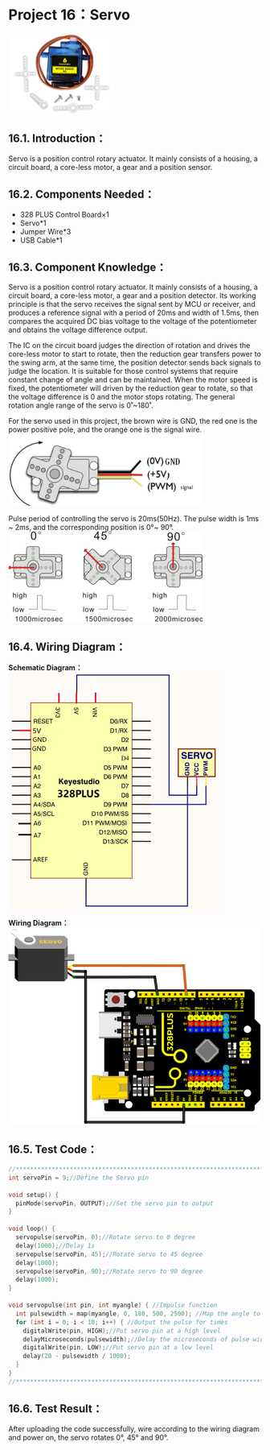 # Project 16：Servo
![Img](/media/img-20230215134507.png)

## 16.1. Introduction：                                                                 
Servo is a position control rotary actuator. It mainly consists of a housing, a circuit board, a core-less motor, a gear and a position sensor. 

## 16.2. Components Needed：                                                                 
- 328 PLUS Control Board×1
- Servo*1
- Jumper Wire*3
- USB Cable*1

## 16.3. Component Knowledge：                                                                 
Servo is a position control rotary actuator. It mainly consists of a housing, a circuit board, a core-less motor, a gear and a position detector. Its working principle is that the servo receives the signal sent by MCU or receiver, and produces a reference signal with a period of 20ms and width of 1.5ms, then compares the acquired DC bias voltage to the voltage of the potentiometer and obtains the voltage difference output.

The IC on the circuit board judges the direction of rotation and drives the core-less motor to start to rotate, then the reduction gear transfers power to the swing arm, at the same time, the position detector sends back signals to judge the location. It is suitable for those control systems that require constant change of angle and can be maintained. When the motor speed is fixed, the potentiometer will driven by the reduction gear to rotate, so that the voltage difference is 0 and the motor stops rotating. The general rotation angle range of the servo is 0˚~180˚.

For the servo used in this project, the brown wire is GND, the red one is the power positive pole, and the orange one is the signal wire.
![Img](/media/img-20230215131901.png)

Pulse period of controlling the servo is 20ms(50Hz). The pulse width is 1ms ~ 2ms, and the corresponding position is 0°~ 90°. 
![Img](/media/img-20230215131924.png)

## 16.4. Wiring Diagram： 

**Schematic Diagram：**
![Img](/media/img-20230216170610.png)

**Wiring Diagram：**
![Img](/media/img-20230215132357.png)

## 16.5. Test Code：                                                                  

```c
//*********************************************************************************
int servoPin = 9;//Define the Servo pin

void setup() {
  pinMode(servoPin, OUTPUT);//Set the servo pin to output
}

void loop() {
  servopulse(servoPin, 0);//Rotate servo to 0 degree
  delay(1000);//Delay 1s
  servopulse(servoPin, 45);//Rotate servo to 45 degree
  delay(1000);
  servopulse(servoPin, 90);//Rotate servo to 90 degree
  delay(1000);
}

void servopulse(int pin, int myangle) { //Impulse function
  int pulsewidth = map(myangle, 0, 180, 500, 2500); //Map the angle to pulse width
  for (int i = 0; i < 10; i++) { //Output the pulse for times
    digitalWrite(pin, HIGH);//Put servo pin at a high level
    delayMicroseconds(pulsewidth);//Delay the microseconds of pulse width
    digitalWrite(pin, LOW);//Put servo pin at a low level
    delay(20 - pulsewidth / 1000);
  }
}
//*********************************************************************************
```
## 16.6. Test Result：                                                                      
After uploading the code successfully, wire according to the wiring diagram and power on, the servo rotates 0°, 45° and 90°.
